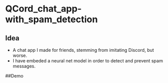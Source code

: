 # QCord_chat_app-with_spam_detection
## Idea
- A chat app I made for friends, stemming from imitating Discord, but worse.
- I have embeded a neural net model in order to detect and prevent spam messages.

##Demo
